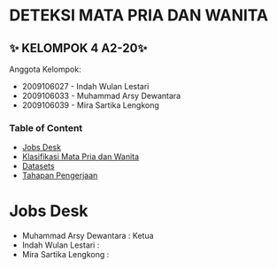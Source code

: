 # DETEKSI MATA PRIA DAN WANITA
## ✨ KELOMPOK 4 A2-20✨

Anggota Kelompok:
* 2009106027 - Indah Wulan Lestari
* 2009106033 - Muhammad Arsy Dewantara
* 2009106039 - Mira Sartika Lengkong

### Table of Content
- [Jobs Desk](#jobs-desk)
- [Klasifikasi Mata Pria dan Wanita](#klasifikasi-mata-pria-dan-wanita)
- [Datasets](#datasets)
- [Tahapan Pengerjaan](#tahapan-pengerjaan)


# Jobs Desk
- Muhammad Arsy Dewantara : Ketua
- Indah Wulan Lestari : 
- Mira Sartika Lengkong : 
